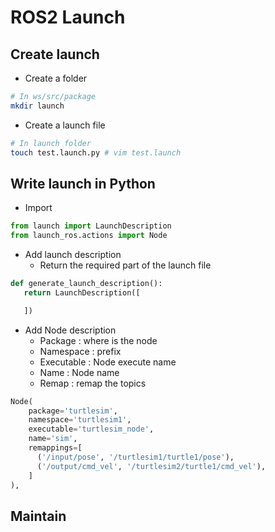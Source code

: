 # ROS2 Launch

## Create launch

- Create a folder
```bash
# In ws/src/package
mkdir launch
```

- Create a launch file
```bash
# In launch folder
touch test.launch.py # vim test.launch
```

## Write launch in Python

- Import
```python
from launch import LaunchDescription
from launch_ros.actions import Node
```

- Add launch description
    - Return the required part of the launch file
```python
def generate_launch_description():
   return LaunchDescription([

   ])
```

- Add Node description
    - Package : where is the node
    - Namespace : prefix
    - Executable : Node execute name
    - Name : Node name
    - Remap : remap the topics
```python
Node(
    package='turtlesim',
    namespace='turtlesim1',
    executable='turtlesim_node',
    name='sim',
    remappings=[
      ('/input/pose', '/turtlesim1/turtle1/pose'),
      ('/output/cmd_vel', '/turtlesim2/turtle1/cmd_vel'),
    ]
),
```

## Maintain